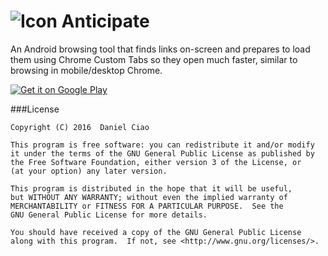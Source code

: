 ![Icon](./app/src/main/res/mipmap-hdpi/ic_launcher.png) Anticipate
===
An Android browsing tool that finds links on-screen and prepares to load them using Chrome Custom Tabs so they open much faster, similar to browsing in mobile/desktop Chrome.

[![Get it on Google Play](http://i.imgur.com/MIXbzVC.png)](https://play.google.com/store/apps/details?id=com.pluscubed.anticipate&utm_source=global_co&utm_medium=prtnr&utm_content=Mar2515&utm_campaign=PartBadge&pcampaignid=MKT-Other-global-all-co-prtnr-py-PartBadge-Mar2515-1)

###License
```
Copyright (C) 2016  Daniel Ciao

This program is free software: you can redistribute it and/or modify
it under the terms of the GNU General Public License as published by
the Free Software Foundation, either version 3 of the License, or
(at your option) any later version.

This program is distributed in the hope that it will be useful,
but WITHOUT ANY WARRANTY; without even the implied warranty of
MERCHANTABILITY or FITNESS FOR A PARTICULAR PURPOSE.  See the
GNU General Public License for more details.

You should have received a copy of the GNU General Public License
along with this program.  If not, see <http://www.gnu.org/licenses/>.

```
